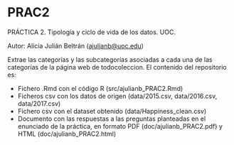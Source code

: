 # PRAC2
PRÁCTICA 2. Tipología y ciclo de vida de los datos. UOC.

Autor: Alicia Julián Beltrán (ajulianb@uoc.edu)

Extrae las categorías y las subcategorías asociadas a cada una de las categorías de la página web de todocoleccion.
El contenido del repositorio es:
- Fichero .Rmd con el código R (src/ajulianb_PRAC2.Rmd)
- Ficheros csv con los datos de origen (data/2015.csv, data/2016.csv, data/2017.csv)
- Fichero csv con el dataset obtenido (data/Happiness_clean.csv)
- Documento con las respuestas a las preguntas planteadas en el enunciado de la práctica, en formato PDF (doc/ajulianb_PRAC2.pdf) y HTML (doc/ajulianb_PRAC2.html)

